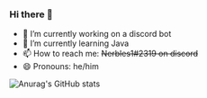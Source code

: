 ### Hi there 👋

- 🔭 I’m currently working on a discord bot
- 🌱 I’m currently learning Java
- 📫 How to reach me: ~~Nerbles1#2319 on discord~~ 
- 😄 Pronouns: he/him

![Anurag's GitHub stats](https://github-readme-stats.vercel.app/api?username=Nerbles1&show_icons=true&theme=radical)
